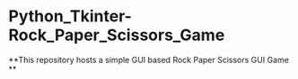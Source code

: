 # Python_Tkinter-Rock_Paper_Scissors_Game
**This repository hosts a simple GUI based Rock Paper Scissors GUI Game ** 
